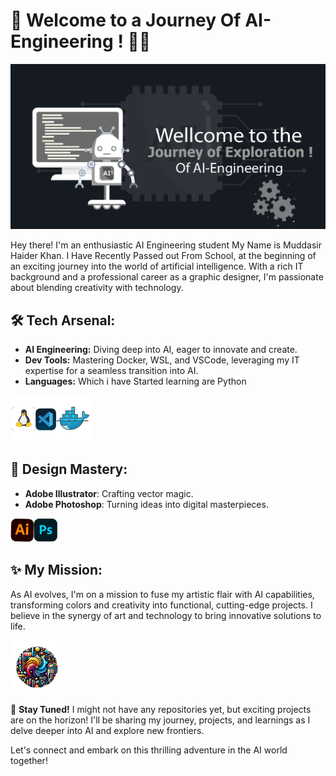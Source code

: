 
# 🌟 Welcome to a Journey Of AI-Engineering ! 👨‍💻

![Developer Banner](images/developer_banner.png)

Hey there! I'm an enthusiastic AI Engineering student My Name is Muddasir Haider Khan. I Have Recently Passed out From School, at the beginning of an exciting journey into the world of artificial intelligence. With a rich IT background and a professional career as a graphic designer, I'm passionate about blending creativity with technology.

## 🛠️ Tech Arsenal:
- **AI Engineering:** Diving deep into AI, eager to innovate and create.
- **Dev Tools:** Mastering Docker, WSL, and VSCode, leveraging my IT expertise for a seamless transition into AI.
- **Languages:** Which i have Started learning are Python

![Tech Tools](images/tech_tools.png)

## 🎨 Design Mastery:
- **Adobe Illustrator**: Crafting vector magic.
- **Adobe Photoshop**: Turning ideas into digital masterpieces.

![Design Tools](images/design_tools.png)

## ✨ My Mission:
As AI evolves, I'm on a mission to fuse my artistic flair with AI capabilities, transforming colors and creativity into functional, cutting-edge projects. I believe in the synergy of art and technology to bring innovative solutions to life.

![Mission](images/mission.png)

🚀 **Stay Tuned!**
I might not have any repositories yet, but exciting projects are on the horizon! I'll be sharing my journey, projects, and learnings as I delve deeper into AI and explore new frontiers.

Let's connect and embark on this thrilling adventure in the AI world together!
